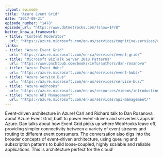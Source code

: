 ```yaml
---
layout: episode
title: "Azure Event Grid"
date: "2017-09-21"
episode_number: "1478"
episode_url: "https://www.dotnetrocks.com/?show=1478"
better_know_a_framework:
- title: "Content Moderator"
  url: "https://azure.microsoft.com/en-us/services/cognitive-services/content-moderator/"
links:
- title: "Azure Event Grid"
  url: "https://azure.microsoft.com/en-ca/services/event-grid/"
- title: "Microsoft BizTalk Server 2010 Patterns"
  url: "https://www.packtpub.com/books/info/authors/dan-rosanova"
- title: "Azure Event Hubs"
  url: "https://azure.microsoft.com/en-us/services/event-hubs/"
- title: "Azure Service Bus"
  url: "https://azure.microsoft.com/en-us/services/service-bus/"
- title: "Azure Webhooks"
  url: "https://azure.microsoft.com/en-us/resources/videos/introduction-to-webhooks-for-azure-alerts/"
- title: "Azure API Management"
  url: "https://azure.microsoft.com/en-us/services/api-management/"
---
```


Event-driven architecture in Azure! Carl and Richard talk to Dan Rosanova about Azure Event Grid, built to power event-driven and serverless apps in Azure. Dan talks about how Event Grid picks up where WebHooks leave off, providing simpler connectivity between a variety of event streams and routing to different event consumers. The conversation also digs into the broader concepts of event-driven architecture, using queuing and subscription patterns to build loose-coupled, highly scalable and reliable applications. This is architecture perfect for the cloud!
